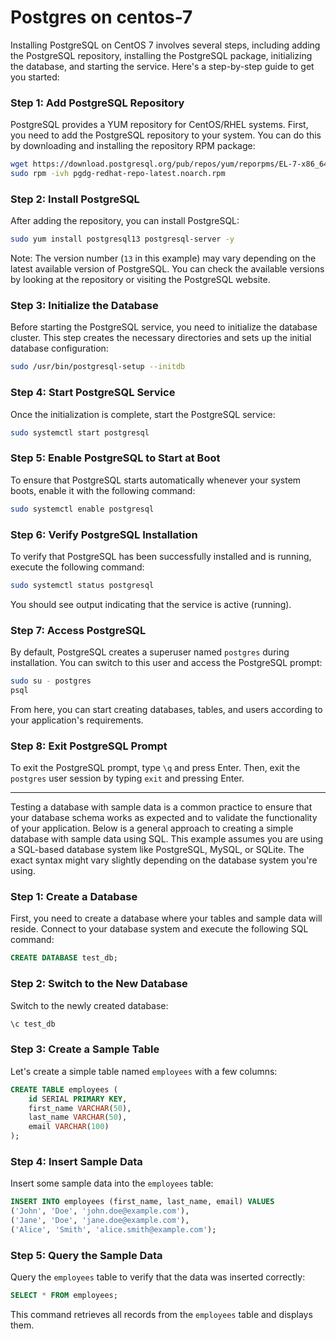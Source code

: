 # Postgres on centos-7 

Installing PostgreSQL on CentOS 7 involves several steps, including adding the PostgreSQL repository, installing the PostgreSQL package, initializing the database, and starting the service. Here's a step-by-step guide to get you started:

### Step 1: Add PostgreSQL Repository

PostgreSQL provides a YUM repository for CentOS/RHEL systems. First, you need to add the PostgreSQL repository to your system. You can do this by downloading and installing the repository RPM package:

```bash
wget https://download.postgresql.org/pub/repos/yum/reporpms/EL-7-x86_64/pgdg-redhat-repo-latest.noarch.rpm
sudo rpm -ivh pgdg-redhat-repo-latest.noarch.rpm
```

### Step 2: Install PostgreSQL

After adding the repository, you can install PostgreSQL:

```bash
sudo yum install postgresql13 postgresql-server -y
```

Note: The version number (`13` in this example) may vary depending on the latest available version of PostgreSQL. You can check the available versions by looking at the repository or visiting the PostgreSQL website.

### Step 3: Initialize the Database

Before starting the PostgreSQL service, you need to initialize the database cluster. This step creates the necessary directories and sets up the initial database configuration:

```bash
sudo /usr/bin/postgresql-setup --initdb
```

### Step 4: Start PostgreSQL Service

Once the initialization is complete, start the PostgreSQL service:

```bash
sudo systemctl start postgresql
```

### Step 5: Enable PostgreSQL to Start at Boot

To ensure that PostgreSQL starts automatically whenever your system boots, enable it with the following command:

```bash
sudo systemctl enable postgresql
```

### Step 6: Verify PostgreSQL Installation

To verify that PostgreSQL has been successfully installed and is running, execute the following command:

```bash
sudo systemctl status postgresql
```

You should see output indicating that the service is active (running).

### Step 7: Access PostgreSQL

By default, PostgreSQL creates a superuser named `postgres` during installation. You can switch to this user and access the PostgreSQL prompt:

```bash
sudo su - postgres
psql
```

From here, you can start creating databases, tables, and users according to your application's requirements.

### Step 8: Exit PostgreSQL Prompt

To exit the PostgreSQL prompt, type `\q` and press Enter. Then, exit the `postgres` user session by typing `exit` and pressing Enter.

---
Testing a database with sample data is a common practice to ensure that your database schema works as expected and to validate the functionality of your application. Below is a general approach to creating a simple database with sample data using SQL. This example assumes you are using a SQL-based database system like PostgreSQL, MySQL, or SQLite. The exact syntax might vary slightly depending on the database system you're using.

### Step 1: Create a Database

First, you need to create a database where your tables and sample data will reside. Connect to your database system and execute the following SQL command:

```sql
CREATE DATABASE test_db;
```

### Step 2: Switch to the New Database

Switch to the newly created database:

```sql
\c test_db
```

### Step 3: Create a Sample Table

Let's create a simple table named `employees` with a few columns:

```sql
CREATE TABLE employees (
    id SERIAL PRIMARY KEY,
    first_name VARCHAR(50),
    last_name VARCHAR(50),
    email VARCHAR(100)
);
```

### Step 4: Insert Sample Data

Insert some sample data into the `employees` table:

```sql
INSERT INTO employees (first_name, last_name, email) VALUES 
('John', 'Doe', 'john.doe@example.com'),
('Jane', 'Doe', 'jane.doe@example.com'),
('Alice', 'Smith', 'alice.smith@example.com');
```

### Step 5: Query the Sample Data

Query the `employees` table to verify that the data was inserted correctly:

```sql
SELECT * FROM employees;
```

This command retrieves all records from the `employees` table and displays them.


